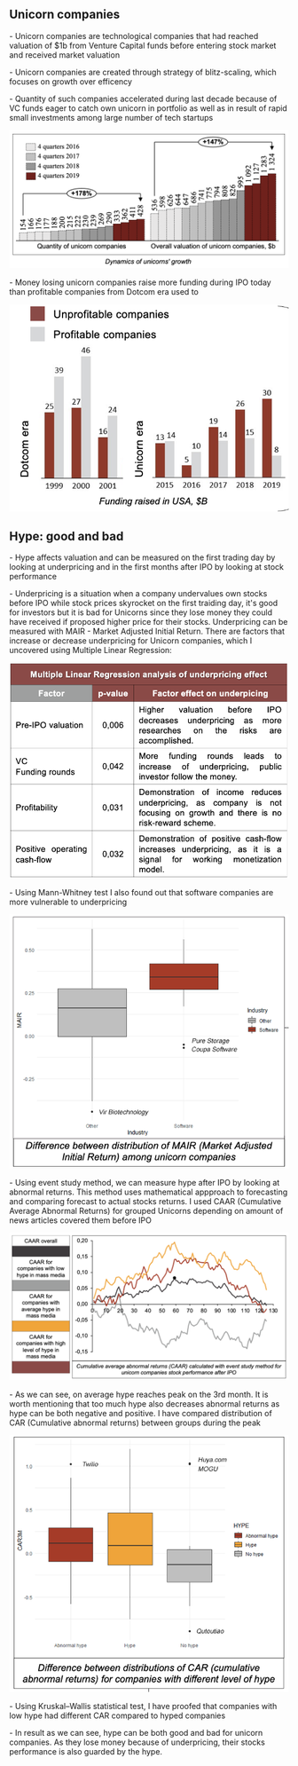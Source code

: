 ## Unicorn companies
<p>- Unicorn companies are technological companies that had reached valuation of $1b from Venture Capital funds before entering stock market and received market valuation <p>
<p>- Unicorn companies are created through strategy of blitz-scaling, which focuses on growth over efficency<p>
<p>- Quantity of such companies accelerated during last decade because of VC funds eager to catch own unicorn in portfolio as well as in result of rapid small investments among large number of tech startups<p>
  
![alt text](https://github.com/Denis1gn/portfolio/blob/main/Researches%20and%20presentations/unicorns%20visualization/Number%20of%20companies.png)
  
<p>- Money losing unicorn companies raise more funding during IPO today than profitable companies from Dotcom era used to<p>
  
![alt text](https://github.com/Denis1gn/portfolio/blob/main/Researches%20and%20presentations/unicorns%20visualization/Quantity.png)

## Hype: good and bad

<p>- Hype affects valuation and can be measured on the first trading day by looking at underpricing and in the first months after IPO by looking at stock performance <p>
  
<p>- Underpricing is a situation when a company undervalues own stocks before IPO while stock prices skyrocket on the first traiding day, it's good for investors but it is bad for Unicorns since they lose money they could have received if proposed higher price for their stocks. Underpricing can be measured with MAIR - Market Adjusted Initial Return. There are factors that increase or decrease underpricing for Unicorn companies, which I uncovered using Multiple Linear Regression: <p>

![alt text](https://github.com/Denis1gn/portfolio/blob/main/Researches%20and%20presentations/unicorns%20visualization/regressionunderpricing.png)

<p>- Using Mann-Whitney test I also found out that software companies are more vulnerable to underpricing<p>

![alt text](https://github.com/Denis1gn/portfolio/blob/main/Researches%20and%20presentations/unicorns%20visualization/software.png)

<p>- Using event study method, we can measure hype after IPO by looking at abnormal returns. This method uses mathematical appproach to forecasting and comparing forecast to actual stocks returns. I used CAAR (Cumulative Average Abnormal Returns) for grouped Unicorns depending on amount of news articles covered them before IPO<p>

![alt text](https://github.com/Denis1gn/portfolio/blob/main/Researches%20and%20presentations/unicorns%20visualization/CAAR.png)

<p>- As we can see, on average hype reaches peak on the 3rd month. It is worth mentioning that too much hype also decreases abnormal returns as hype can be both negative and positive. I have compared distribution of CAR (Cumulative abnormal returns) between groups during the peak<p>
  
![alt text](https://github.com/Denis1gn/portfolio/blob/main/Researches%20and%20presentations/unicorns%20visualization/distributions.png)
  
<p>- Using Kruskal–Wallis statistical test, I have proofed that companies with low hype had different CAR compared to hyped companies<p>
  
<p>- In result as we can see, hype can be both good and bad for unicorn companies. As they lose money because of underpricing, their stocks performance is also guarded by the hype. <p>




  

